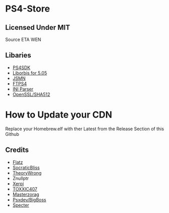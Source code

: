 # PS4-Store

## Licensed Under MIT

Source ETA WEN

## Libaries


- [PS4SDK](https://github.com/psxdev/ps4sdk/tree/firmware505)
- [Liborbis for 5.05](https://github.com/orbisdev/liborbis)
- [JSMN](https://github.com/zserge/jsmn)
- [FTPS4](https://github.com/xerpi/FTPS4)
- [INI Parser](http://svn.akop.org/filedetails.php?repname=psp&path=%2Ftrunk%2Flibpsp%2Fpl_ini.c&rev=445)
- [OpenSSL/SHA512](https://github.com/openssl/openssl)


# How to Update your CDN

Replace your Homebrew.elf with ther Latest from the Release Section of this Github

## Credits

- [Flatz](https://twitter.com/flat_z)
- [SocraticBliss](https://twitter.com/SocraticBliss)
- [TheoryWrong](https://twitter.com/TheoryWrong)
- Znullptr
- [Xerpi](https://twitter.com/xerpi)
- [TOXXIC407](https://twitter.com/TOXXIC_407)
- [Masterzorag](https://twitter.com/masterzorag)
- [Psxdev/BigBoss](https://twitter.com/psxdev)
- [Specter](https://twitter.com/SpecterDev)


